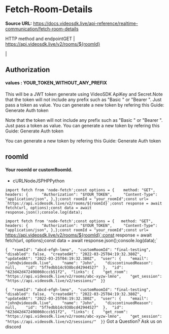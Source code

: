 # Fetch-Room-Details

**Source URL:** https://docs.videosdk.live/api-reference/realtime-communication/fetch-room-details

HTTP method and endpointGET | https://api.videosdk.live/v2/rooms/${roomId}

|

## Authorization

#### values  :    YOUR_TOKEN_WITHOUT_ANY_PREFIX

This will be a JWT token generate using VideoSDK ApiKey and Secret.Note that the token will not include any prefix such as "Basic " or "Bearer ". Just pass a token as value. You can generate a new token by refering this Guide: Generate Auth token

Note that the token will not include any prefix such as "Basic " or "Bearer ". Just pass a token as value. You can generate a new token by refering this Guide: Generate Auth token

You can generate a new token by refering this Guide: Generate Auth token

## roomId

#### Your roomId or customRoomId.

- cURLNodeJSPHPPython

```
import fetch from 'node-fetch';const options = {	method: "GET",	headers: {		"Authorization": "$YOUR_TOKEN",		"Content-Type": "application/json",	},};const roomId = "your_roomId";const url= `https://api.videosdk.live/v2/rooms/${roomId}`;const response = await fetch(url, options);const data = await response.json();console.log(data);
```

`import fetch from 'node-fetch';const options = {	method: "GET",	headers: {		"Authorization": "$YOUR_TOKEN",		"Content-Type": "application/json",	},};const roomId = "your_roomId";const url= `https://api.videosdk.live/v2/rooms/${roomId}`;const response = await fetch(url, options);const data = await response.json();console.log(data);`
```
{  "roomId": "abcd-efgh-lmno",  "customRoomId": "final-testing",  "disabled": false,  "createdAt": "2022-03-25T04:19:32.380Z",  "updatedAt": "2022-03-25T04:19:32.380Z",  "user": {    "email": "john@videosdk.live",    "name": "John",    "discontinuedReason": null,    "id": "5f7edbb14c938bcd42944527"  },  "id": "623d42d472498060cccb51f2",  "links": {    "get_room": "https://api.videosdk.live/v2/rooms/abc-xyzw-lmno",    "get_session": "https://api.videosdk.live/v2/sessions/"  }}
```

`{  "roomId": "abcd-efgh-lmno",  "customRoomId": "final-testing",  "disabled": false,  "createdAt": "2022-03-25T04:19:32.380Z",  "updatedAt": "2022-03-25T04:19:32.380Z",  "user": {    "email": "john@videosdk.live",    "name": "John",    "discontinuedReason": null,    "id": "5f7edbb14c938bcd42944527"  },  "id": "623d42d472498060cccb51f2",  "links": {    "get_room": "https://api.videosdk.live/v2/rooms/abc-xyzw-lmno",    "get_session": "https://api.videosdk.live/v2/sessions/"  }}`
Got a Question? Ask us on discord
